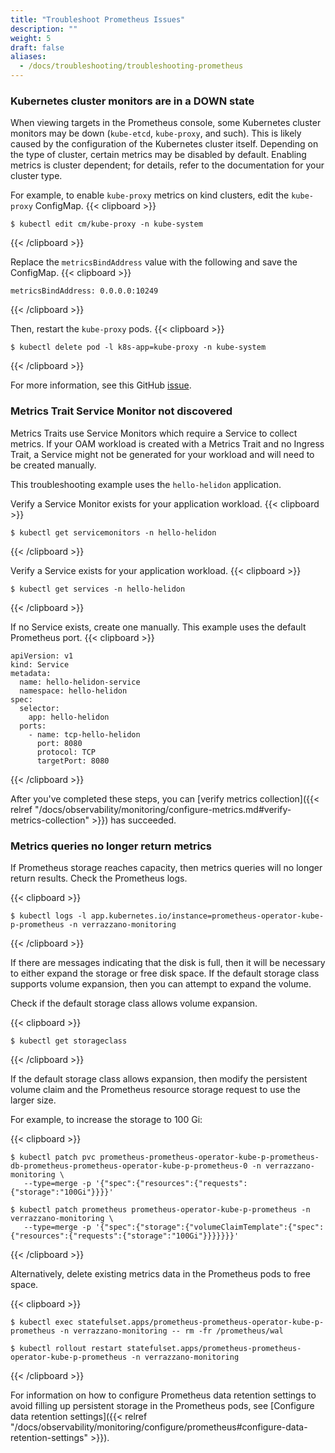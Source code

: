 ```yaml
---
title: "Troubleshoot Prometheus Issues"
description: ""
weight: 5
draft: false
aliases:
  - /docs/troubleshooting/troubleshooting-prometheus
---
```


### Kubernetes cluster monitors are in a DOWN state
When viewing targets in the Prometheus console, some Kubernetes cluster monitors may be down (`kube-etcd`, `kube-proxy`, and such). This is likely caused by the configuration of the Kubernetes cluster
itself. Depending on the type of cluster, certain metrics may be disabled by default. Enabling metrics is cluster dependent; for details, refer to the documentation for your cluster type.

For example, to enable `kube-proxy` metrics on kind clusters, edit the `kube-proxy` ConfigMap.
{{< clipboard >}}
<div class="highlight">

```
$ kubectl edit cm/kube-proxy -n kube-system
```

</div>
{{< /clipboard >}}


Replace the `metricsBindAddress` value with the following and save the ConfigMap.
{{< clipboard >}}
<div class="highlight">

```
metricsBindAddress: 0.0.0.0:10249
```

</div>
{{< /clipboard >}}


Then, restart the `kube-proxy` pods.
{{< clipboard >}}
<div class="highlight">

```
$ kubectl delete pod -l k8s-app=kube-proxy -n kube-system
```

</div>
{{< /clipboard >}}


For more information, see this GitHub [issue](https://github.com/prometheus-community/helm-charts/issues/204).

### Metrics Trait Service Monitor not discovered

Metrics Traits use Service Monitors which require a Service to collect metrics.
If your OAM workload is created with a Metrics Trait and no Ingress Trait, a Service might not be generated for your workload and will need to be created manually.

This troubleshooting example uses the `hello-helidon` application.

Verify a Service Monitor exists for your application workload.
{{< clipboard >}}
<div class="highlight">

```
$ kubectl get servicemonitors -n hello-helidon
```

</div>
{{< /clipboard >}}


Verify a Service exists for your application workload.
{{< clipboard >}}
<div class="highlight">

```
$ kubectl get services -n hello-helidon
```

</div>
{{< /clipboard >}}

If no Service exists, create one manually.
This example uses the default Prometheus port.
{{< clipboard >}}
<div class="highlight">

```
apiVersion: v1
kind: Service
metadata:
  name: hello-helidon-service
  namespace: hello-helidon
spec:
  selector:
    app: hello-helidon
  ports:
    - name: tcp-hello-helidon
      port: 8080
      protocol: TCP
      targetPort: 8080
```

</div>
{{< /clipboard >}}

After you've completed these steps, you can [verify metrics collection]({{< relref "/docs/observability/monitoring/configure-metrics.md#verify-metrics-collection" >}}) has succeeded.

### Metrics queries no longer return metrics

If Prometheus storage reaches capacity, then metrics queries will no longer return results. Check the Prometheus logs.

{{< clipboard >}}
<div class="highlight">

```
$ kubectl logs -l app.kubernetes.io/instance=prometheus-operator-kube-p-prometheus -n verrazzano-monitoring
```

</div>
{{< /clipboard >}}

If there are messages indicating that the disk is full, then it will be necessary to either expand the storage or free disk space. If the default storage class supports volume expansion,
then you can attempt to expand the volume.

Check if the default storage class allows volume expansion.

{{< clipboard >}}
<div class="highlight">

```
$ kubectl get storageclass
```

</div>
{{< /clipboard >}}

If the default storage class allows expansion, then modify the persistent volume claim and the Prometheus resource storage request to use the larger size.

For example, to increase the storage to 100 Gi:

{{< clipboard >}}
<div class="highlight">

```
$ kubectl patch pvc prometheus-prometheus-operator-kube-p-prometheus-db-prometheus-prometheus-operator-kube-p-prometheus-0 -n verrazzano-monitoring \
   --type=merge -p '{"spec":{"resources":{"requests":{"storage":"100Gi"}}}}'

$ kubectl patch prometheus prometheus-operator-kube-p-prometheus -n verrazzano-monitoring \
   --type=merge -p '{"spec":{"storage":{"volumeClaimTemplate":{"spec":{"resources":{"requests":{"storage":"100Gi"}}}}}}}'
```

</div>
{{< /clipboard >}}

Alternatively, delete existing metrics data in the Prometheus pods to free space.

{{< clipboard >}}
<div class="highlight">

```
$ kubectl exec statefulset.apps/prometheus-prometheus-operator-kube-p-prometheus -n verrazzano-monitoring -- rm -fr /prometheus/wal

$ kubectl rollout restart statefulset.apps/prometheus-prometheus-operator-kube-p-prometheus -n verrazzano-monitoring
```

</div>
{{< /clipboard >}}

For information on how to configure Prometheus data retention settings to avoid filling up persistent storage in the Prometheus pods,
see [Configure data retention settings]({{< relref "/docs/observability/monitoring/configure/prometheus#configure-data-retention-settings" >}}).
